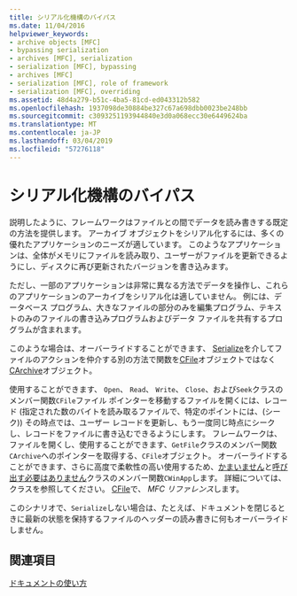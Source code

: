 ```yaml
---
title: シリアル化機構のバイパス
ms.date: 11/04/2016
helpviewer_keywords:
- archive objects [MFC]
- bypassing serialization
- archives [MFC], serialization
- serialization [MFC], bypassing
- archives [MFC]
- serialization [MFC], role of framework
- serialization [MFC], overriding
ms.assetid: 48d4a279-b51c-4ba5-81cd-ed043312b582
ms.openlocfilehash: 1937098de30884be327c67a698dbb0023be248bb
ms.sourcegitcommit: c3093251193944840e3d0a068ecc30e6449624ba
ms.translationtype: MT
ms.contentlocale: ja-JP
ms.lasthandoff: 03/04/2019
ms.locfileid: "57276118"
---
```

# <a name="bypassing-the-serialization-mechanism"></a>シリアル化機構のバイパス

説明したように、フレームワークはファイルとの間でデータを読み書きする既定の方法を提供します。 アーカイブ オブジェクトをシリアル化するには、多くの優れたアプリケーションのニーズが適しています。 このようなアプリケーションは、全体がメモリにファイルを読み取り、ユーザーがファイルを更新できるようにし、ディスクに再び更新されたバージョンを書き込みます。

ただし、一部のアプリケーションは非常に異なる方法でデータを操作し、これらのアプリケーションのアーカイブをシリアル化は適していません。 例には、データベース プログラム、大きなファイルの部分のみを編集プログラム、テキストのみのファイルの書き込みプログラムおよびデータ ファイルを共有するプログラムが含まれます。

このような場合は、オーバーライドすることができます、 [Serialize](../mfc/reference/cobject-class.md#serialize)を介してファイルのアクションを仲介する別の方法で関数を[CFile](../mfc/reference/cfile-class.md)オブジェクトではなく[CArchive](../mfc/reference/carchive-class.md)オブジェクト。

使用することができます、 `Open`、 `Read`、 `Write`、 `Close`、および`Seek`クラスのメンバー関数`CFile`ファイル ポインターを移動するファイルを開くには、レコード (指定された数のバイトを読み取るファイルで、特定のポイントには、(シーク)) その時点では、ユーザー レコードを更新し、もう一度同じ時点にシークし、レコードをファイルに書き込むできるようにします。 フレームワークは、ファイルを開くし、使用することができます、`GetFile`クラスのメンバー関数`CArchive`へのポインターを取得する、`CFile`オブジェクト。 オーバーライドすることができます、さらに高度で柔軟性の高い使用するため、[かまいません](../mfc/reference/cdocument-class.md#onopendocument)と[呼び出す必要はありません](../mfc/reference/cdocument-class.md#onsavedocument)クラスのメンバー関数`CWinApp`します。 詳細については、クラスを参照してください。 [CFile](../mfc/reference/cfile-class.md)で、 *MFC リファレンス*します。

このシナリオで、`Serialize`しない場合は、たとえば、ドキュメントを閉じるときに最新の状態を保持するファイルのヘッダーの読み書きに何もオーバーライドしません。

## <a name="see-also"></a>関連項目

[ドキュメントの使い方](../mfc/using-documents.md)
